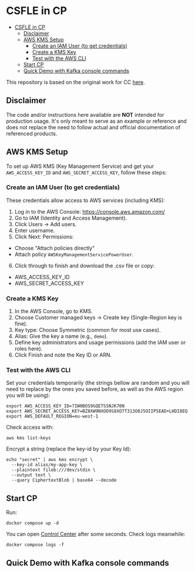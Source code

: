 # CSFLE in CP

- [CSFLE in CP](#csfle-in-cp)
  - [Disclaimer](#disclaimer)
  - [AWS KMS Setup](#aws-kms-setup)
    - [Create an IAM User (to get credentials)](#create-an-iam-user-to-get-credentials)
    - [Create a KMS Key](#create-a-kms-key)
    - [Test with the AWS CLI](#test-with-the-aws-cli)
  - [Start CP](#start-cp)
  - [Quick Demo with Kafka console commands](#quick-demo-with-kafka-console-commands)

This repository is based on the original work for CC [here](https://github.com/pneff93/csfle).

## Disclaimer

The code and/or instructions here available are **NOT** intended for production usage. 
It's only meant to serve as an example or reference and does not replace the need to follow actual and official documentation of referenced products.

## AWS KMS Setup

To set up AWS KMS (Key Management Service) and get your `AWS_ACCESS_KEY_ID` and `AWS_SECRET_ACCESS_KEY`, follow these steps:

### Create an IAM User (to get credentials)

These credentials allow access to AWS services (including KMS):
1. Log in to the AWS Console: https://console.aws.amazon.com/
2. Go to IAM (Identity and Access Management).
3. Click Users → Add users.
4. Enter username.
5. Click Next: Permissions:
- Choose "Attach policies directly"
- Attach policy `AWSKeyManagementServicePowerUser`.
6. Click through to finish and download the .csv file or copy:
- AWS_ACCESS_KEY_ID
- AWS_SECRET_ACCESS_KEY

### Create a KMS Key

1. In the AWS Console, go to KMS.
2. Choose Customer managed keys → Create key (Single-Region key is fine).
3. Key type: Choose Symmetric (common for most use cases).
4. Alias: Give the key a name (e.g., `demo`).
5. Define key administrators and usage permissions (add the IAM user or roles here).
6. Click Finish and note the Key ID or ARN.

### Test with the AWS CLI

Set your credentials temporarily (the strings bellow are random and you will need to replace by the ones you saved before, as well as the AWS region you will be using):

```shell
export AWS_ACCESS_KEY_ID=7IW0BOS9GQETSSNJK70N
export AWS_SECRET_ACCESS_KEY=BZ8XW9NXOO9S8XO7T313O8J5OIIPSEAD+LHDI8EQ
export AWS_DEFAULT_REGION=eu-west-1
```

Check access with:

```shell
aws kms list-keys
```

Encrypt a string (replace the key-id by your Key Id):

```shell
echo "secret" | aws kms encrypt \
  --key-id alias/my-app-key \
  --plaintext fileb:///dev/stdin \
  --output text \
  --query CiphertextBlob | base64 --decode
```

## Start CP

Run:

```shell
docker compose up -d
```

You can open [Control Center](http://localhost:9021/) after some seconds. Check logs meanwhile:

```shell
docker compose logs -f
```

## Quick Demo with Kafka console commands

